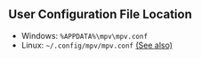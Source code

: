 ## User Configuration File Location

 - Windows: `%APPDATA%\mpv\mpv.conf`
 - Linux: `~/.config/mpv/mpv.conf` [(See also)](https://mpv.io/manual/stable/#file-specific-configuration-files)
